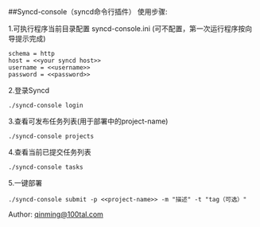##Syncd-console（syncd命令行插件）
使用步骤:

1.可执行程序当前目录配置 syncd-console.ini (可不配置，第一次运行程序按向导提示完成)
```
schema = http
host = <<your syncd host>>
username = <<username>>
password = <<password>>
```
2.登录Syncd
```
./syncd-console login
```

3.查看可发布任务列表(用于部署中的project-name)
```
./syncd-console projects
```

4.查看当前已提交任务列表
```
./syncd-console tasks
```

5.一键部署
```
./syncd-console submit -p <<project-name>> -m "描述" -t "tag（可选）"
```

Author: qinming@100tal.com
